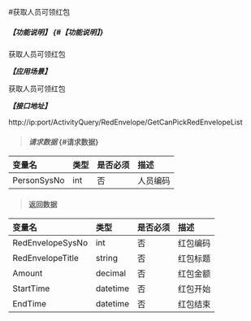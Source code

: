 #获取人员可领红包

##### _【功能说明】_ {#【功能说明】}

获取人员可领红包

_**【应用场景】**_

获取人员可领红包

_**【接口地址】**_

http://ip:port/ActivityQuery/RedEnvelope/GetCanPickRedEnvelopeList

> #### _请求数据_ {#请求数据}

| 变量名 | 类型 | 是否必须 | 描述 |
| :--- | :--- | :--- | :--- |
| PersonSysNo| int| 否 | 人员编码|

> #### 返回数据

| 变量名 | 类型 | 是否必须 | 描述 |
| :--- | :--- | :--- | :--- |
| RedEnvelopeSysNo| int| 否 | 红包编码|
| RedEnvelopeTitle| string| 否 |红包标题|
| Amount| decimal| 否 |红包金额|
| StartTime| datetime| 否 |红包开始|
| EndTime| datetime| 否 |红包结束|

